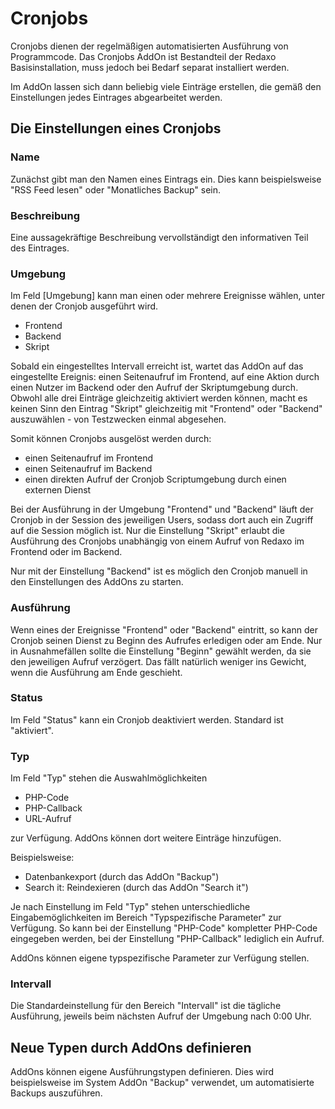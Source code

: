 # Cronjobs

Cronjobs dienen der regelmäßigen automatisierten Ausführung von Programmcode. Das Cronjobs AddOn ist Bestandteil der Redaxo Basisinstallation, muss jedoch bei Bedarf separat installiert werden.

Im AddOn lassen sich dann beliebig viele Einträge erstellen, die gemäß den Einstellungen jedes Eintrages abgearbeitet werden.

## Die Einstellungen eines Cronjobs

### Name

Zunächst gibt man den Namen eines Eintrags ein. Dies kann beispielsweise "RSS Feed lesen" oder "Monatliches Backup" sein.

### Beschreibung

Eine aussagekräftige Beschreibung vervollständigt den informativen Teil des Eintrages.

### Umgebung

Im Feld [Umgebung] kann man einen oder mehrere Ereignisse wählen, unter denen der Cronjob ausgeführt wird.

- Frontend
- Backend
- Skript

Sobald ein eingestelltes Intervall erreicht ist, wartet das AddOn auf das eingestellte Ereignis: einen Seitenaufruf im Frontend, auf eine Aktion durch einen Nutzer im Backend oder den Aufruf der Skriptumgebung durch. Obwohl alle drei Einträge gleichzeitig aktiviert werden können, macht es keinen Sinn den Eintrag "Skript" gleichzeitig mit "Frontend" oder "Backend" auszuwählen - von Testzwecken einmal abgesehen.

Somit können Cronjobs ausgelöst werden durch:

- einen Seitenaufruf im Frontend
- einen Seitenaufruf im Backend
- einen direkten Aufruf der Cronjob Scriptumgebung durch einen externen Dienst

Bei der Ausführung in der Umgebung "Frontend" und "Backend" läuft der Cronjob in der Session des jeweiligen Users, sodass dort auch ein Zugriff auf die Session möglich ist. Nur die Einstellung "Skript" erlaubt die Ausführung des Cronjobs unabhängig von einem Aufruf von Redaxo im Frontend oder im Backend.

Nur mit der Einstellung "Backend" ist es möglich den Cronjob manuell in den Einstellungen des AddOns zu starten.

### Ausführung

Wenn eines der Ereignisse "Frontend" oder "Backend" eintritt, so kann der Cronjob seinen Dienst zu Beginn des Aufrufes erledigen oder am Ende. Nur in Ausnahmefällen sollte die Einstellung "Beginn" gewählt werden, da sie den jeweiligen Aufruf verzögert. Das fällt natürlich weniger ins Gewicht, wenn die Ausführung am Ende geschieht.

### Status

Im Feld "Status" kann ein Cronjob deaktiviert werden. Standard ist "aktiviert".

### Typ

Im Feld "Typ" stehen die Auswahlmöglichkeiten

- PHP-Code
- PHP-Callback
- URL-Aufruf

zur Verfügung. AddOns können dort weitere Einträge hinzufügen.

Beispielsweise:

- Datenbankexport (durch das AddOn "Backup")
- Search it: Reindexieren (durch das AddOn "Search it")

Je nach Einstellung im Feld "Typ" stehen unterschiedliche Eingabemöglichkeiten im Bereich "Typspezifische Parameter" zur Verfügung.
So kann bei der Einstellung "PHP-Code" kompletter PHP-Code eingegeben werden, bei der Einstellung "PHP-Callback" lediglich ein Aufruf.

AddOns können eigene typspezifische Parameter zur Verfügung stellen.

### Intervall

Die Standardeinstellung für den Bereich "Intervall" ist die tägliche Ausführung, jeweils beim nächsten Aufruf der Umgebung nach 0:00 Uhr.

## Neue Typen durch AddOns definieren

AddOns können eigene Ausführungstypen definieren. Dies wird beispielsweise im System AddOn "Backup" verwendet, um automatisierte Backups auszuführen.